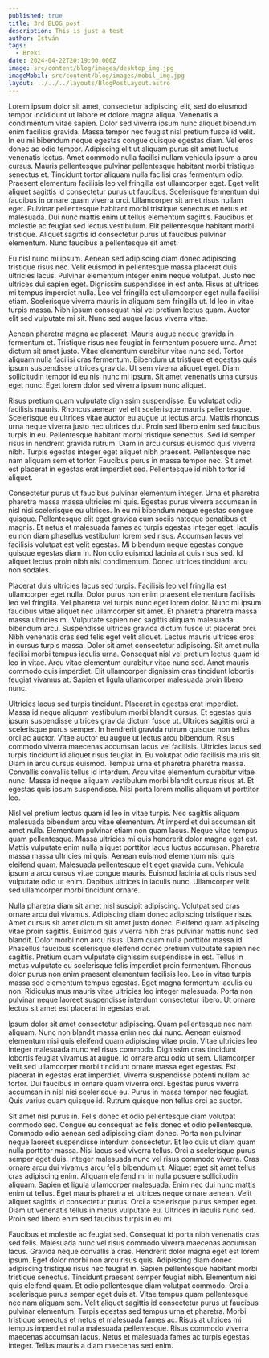 ```yaml
---
published: true
title: 3rd BLOG post
description: This is just a test
author: István
tags:
  - Breki
date: 2024-04-22T20:19:00.000Z
image: src/content/blog/images/desktop_img.jpg
imageMobil: src/content/blog/images/mobil_img.jpg
layout: ../../../layouts/BlogPostLayout.astro
---
```

Lorem ipsum dolor sit amet, consectetur adipiscing elit, sed do eiusmod tempor incididunt ut labore et dolore magna aliqua. Venenatis a condimentum vitae sapien. Dolor sed viverra ipsum nunc aliquet bibendum enim facilisis gravida. Massa tempor nec feugiat nisl pretium fusce id velit. In eu mi bibendum neque egestas congue quisque egestas diam. Vel eros donec ac odio tempor. Adipiscing elit ut aliquam purus sit amet luctus venenatis lectus. Amet commodo nulla facilisi nullam vehicula ipsum a arcu cursus. Mauris pellentesque pulvinar pellentesque habitant morbi tristique senectus et. Tincidunt tortor aliquam nulla facilisi cras fermentum odio. Praesent elementum facilisis leo vel fringilla est ullamcorper eget. Eget velit aliquet sagittis id consectetur purus ut faucibus. Scelerisque fermentum dui faucibus in ornare quam viverra orci. Ullamcorper sit amet risus nullam eget. Pulvinar pellentesque habitant morbi tristique senectus et netus et malesuada. Dui nunc mattis enim ut tellus elementum sagittis. Faucibus et molestie ac feugiat sed lectus vestibulum. Elit pellentesque habitant morbi tristique. Aliquet sagittis id consectetur purus ut faucibus pulvinar elementum. Nunc faucibus a pellentesque sit amet.



Eu nisl nunc mi ipsum. Aenean sed adipiscing diam donec adipiscing tristique risus nec. Velit euismod in pellentesque massa placerat duis ultricies lacus. Pulvinar elementum integer enim neque volutpat. Justo nec ultrices dui sapien eget. Dignissim suspendisse in est ante. Risus at ultrices mi tempus imperdiet nulla. Leo vel fringilla est ullamcorper eget nulla facilisi etiam. Scelerisque viverra mauris in aliquam sem fringilla ut. Id leo in vitae turpis massa. Nibh ipsum consequat nisl vel pretium lectus quam. Auctor elit sed vulputate mi sit. Nunc sed augue lacus viverra vitae.



Aenean pharetra magna ac placerat. Mauris augue neque gravida in fermentum et. Tristique risus nec feugiat in fermentum posuere urna. Amet dictum sit amet justo. Vitae elementum curabitur vitae nunc sed. Tortor aliquam nulla facilisi cras fermentum. Bibendum ut tristique et egestas quis ipsum suspendisse ultrices gravida. Ut sem viverra aliquet eget. Diam sollicitudin tempor id eu nisl nunc mi ipsum. Sit amet venenatis urna cursus eget nunc. Eget lorem dolor sed viverra ipsum nunc aliquet.



Risus pretium quam vulputate dignissim suspendisse. Eu volutpat odio facilisis mauris. Rhoncus aenean vel elit scelerisque mauris pellentesque. Scelerisque eu ultrices vitae auctor eu augue ut lectus arcu. Mattis rhoncus urna neque viverra justo nec ultrices dui. Proin sed libero enim sed faucibus turpis in eu. Pellentesque habitant morbi tristique senectus. Sed id semper risus in hendrerit gravida rutrum. Diam in arcu cursus euismod quis viverra nibh. Turpis egestas integer eget aliquet nibh praesent. Pellentesque nec nam aliquam sem et tortor. Faucibus purus in massa tempor nec. Sit amet est placerat in egestas erat imperdiet sed. Pellentesque id nibh tortor id aliquet.



Consectetur purus ut faucibus pulvinar elementum integer. Urna et pharetra pharetra massa massa ultricies mi quis. Egestas purus viverra accumsan in nisl nisi scelerisque eu ultrices. In eu mi bibendum neque egestas congue quisque. Pellentesque elit eget gravida cum sociis natoque penatibus et magnis. Et netus et malesuada fames ac turpis egestas integer eget. Iaculis eu non diam phasellus vestibulum lorem sed risus. Accumsan lacus vel facilisis volutpat est velit egestas. Mi bibendum neque egestas congue quisque egestas diam in. Non odio euismod lacinia at quis risus sed. Id aliquet lectus proin nibh nisl condimentum. Donec ultrices tincidunt arcu non sodales.



Placerat duis ultricies lacus sed turpis. Facilisis leo vel fringilla est ullamcorper eget nulla. Dolor purus non enim praesent elementum facilisis leo vel fringilla. Vel pharetra vel turpis nunc eget lorem dolor. Nunc mi ipsum faucibus vitae aliquet nec ullamcorper sit amet. Et pharetra pharetra massa massa ultricies mi. Vulputate sapien nec sagittis aliquam malesuada bibendum arcu. Suspendisse ultrices gravida dictum fusce ut placerat orci. Nibh venenatis cras sed felis eget velit aliquet. Lectus mauris ultrices eros in cursus turpis massa. Dolor sit amet consectetur adipiscing. Sit amet nulla facilisi morbi tempus iaculis urna. Consequat nisl vel pretium lectus quam id leo in vitae. Arcu vitae elementum curabitur vitae nunc sed. Amet mauris commodo quis imperdiet. Elit ullamcorper dignissim cras tincidunt lobortis feugiat vivamus at. Sapien et ligula ullamcorper malesuada proin libero nunc.



Ultricies lacus sed turpis tincidunt. Placerat in egestas erat imperdiet. Massa id neque aliquam vestibulum morbi blandit cursus. Et egestas quis ipsum suspendisse ultrices gravida dictum fusce ut. Ultrices sagittis orci a scelerisque purus semper. In hendrerit gravida rutrum quisque non tellus orci ac auctor. Vitae auctor eu augue ut lectus arcu bibendum. Risus commodo viverra maecenas accumsan lacus vel facilisis. Ultricies lacus sed turpis tincidunt id aliquet risus feugiat in. Eu volutpat odio facilisis mauris sit. Diam in arcu cursus euismod. Tempus urna et pharetra pharetra massa. Convallis convallis tellus id interdum. Arcu vitae elementum curabitur vitae nunc. Massa id neque aliquam vestibulum morbi blandit cursus risus at. Et egestas quis ipsum suspendisse. Nisi porta lorem mollis aliquam ut porttitor leo.



Nisl vel pretium lectus quam id leo in vitae turpis. Nec sagittis aliquam malesuada bibendum arcu vitae elementum. At imperdiet dui accumsan sit amet nulla. Elementum pulvinar etiam non quam lacus. Neque vitae tempus quam pellentesque. Massa ultricies mi quis hendrerit dolor magna eget est. Mattis vulputate enim nulla aliquet porttitor lacus luctus accumsan. Pharetra massa massa ultricies mi quis. Aenean euismod elementum nisi quis eleifend quam. Malesuada pellentesque elit eget gravida cum. Vehicula ipsum a arcu cursus vitae congue mauris. Euismod lacinia at quis risus sed vulputate odio ut enim. Dapibus ultrices in iaculis nunc. Ullamcorper velit sed ullamcorper morbi tincidunt ornare.



Nulla pharetra diam sit amet nisl suscipit adipiscing. Volutpat sed cras ornare arcu dui vivamus. Adipiscing diam donec adipiscing tristique risus. Amet cursus sit amet dictum sit amet justo donec. Eleifend quam adipiscing vitae proin sagittis. Euismod quis viverra nibh cras pulvinar mattis nunc sed blandit. Dolor morbi non arcu risus. Diam quam nulla porttitor massa id. Phasellus faucibus scelerisque eleifend donec pretium vulputate sapien nec sagittis. Pretium quam vulputate dignissim suspendisse in est. Tellus in metus vulputate eu scelerisque felis imperdiet proin fermentum. Rhoncus dolor purus non enim praesent elementum facilisis leo. Leo in vitae turpis massa sed elementum tempus egestas. Eget magna fermentum iaculis eu non. Ridiculus mus mauris vitae ultricies leo integer malesuada. Porta non pulvinar neque laoreet suspendisse interdum consectetur libero. Ut ornare lectus sit amet est placerat in egestas erat.



Ipsum dolor sit amet consectetur adipiscing. Quam pellentesque nec nam aliquam. Nunc non blandit massa enim nec dui nunc. Aenean euismod elementum nisi quis eleifend quam adipiscing vitae proin. Vitae ultricies leo integer malesuada nunc vel risus commodo. Dignissim cras tincidunt lobortis feugiat vivamus at augue. Id ornare arcu odio ut sem. Ullamcorper velit sed ullamcorper morbi tincidunt ornare massa eget egestas. Est placerat in egestas erat imperdiet. Viverra suspendisse potenti nullam ac tortor. Dui faucibus in ornare quam viverra orci. Egestas purus viverra accumsan in nisl nisi scelerisque eu. Purus in massa tempor nec feugiat. Quis varius quam quisque id. Rutrum quisque non tellus orci ac auctor.



Sit amet nisl purus in. Felis donec et odio pellentesque diam volutpat commodo sed. Congue eu consequat ac felis donec et odio pellentesque. Commodo odio aenean sed adipiscing diam donec. Porta non pulvinar neque laoreet suspendisse interdum consectetur. Et leo duis ut diam quam nulla porttitor massa. Nisi lacus sed viverra tellus. Orci a scelerisque purus semper eget duis. Integer malesuada nunc vel risus commodo viverra. Cras ornare arcu dui vivamus arcu felis bibendum ut. Aliquet eget sit amet tellus cras adipiscing enim. Aliquam eleifend mi in nulla posuere sollicitudin aliquam. Sapien et ligula ullamcorper malesuada. Enim nec dui nunc mattis enim ut tellus. Eget mauris pharetra et ultrices neque ornare aenean. Velit aliquet sagittis id consectetur purus. Orci a scelerisque purus semper eget. Diam ut venenatis tellus in metus vulputate eu. Ultrices in iaculis nunc sed. Proin sed libero enim sed faucibus turpis in eu mi.



Faucibus et molestie ac feugiat sed. Consequat id porta nibh venenatis cras sed felis. Malesuada nunc vel risus commodo viverra maecenas accumsan lacus. Gravida neque convallis a cras. Hendrerit dolor magna eget est lorem ipsum. Eget dolor morbi non arcu risus quis. Adipiscing diam donec adipiscing tristique risus nec feugiat in. Sapien pellentesque habitant morbi tristique senectus. Tincidunt praesent semper feugiat nibh. Elementum nisi quis eleifend quam. Et odio pellentesque diam volutpat commodo. Orci a scelerisque purus semper eget duis at. Vitae tempus quam pellentesque nec nam aliquam sem. Velit aliquet sagittis id consectetur purus ut faucibus pulvinar elementum. Turpis egestas sed tempus urna et pharetra. Morbi tristique senectus et netus et malesuada fames ac. Risus at ultrices mi tempus imperdiet nulla malesuada pellentesque. Risus commodo viverra maecenas accumsan lacus. Netus et malesuada fames ac turpis egestas integer. Tellus mauris a diam maecenas sed enim.
